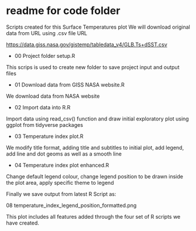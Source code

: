 # readme for code folder

Scripts created for this Surface Temperatures plot
We will download original data from URL using .csv file URL

https://data.giss.nasa.gov/gistemp/tabledata_v4/GLB.Ts+dSST.csv

- 00 Project folder setup.R

This scrips is used to create new folder to save project input and output files

- 01 Download data from GISS NASA website.R

We download data from NASA website 

- 02 Import data into R.R

Import data using read_csv() function and draw initial exploratory plot using ggplot from tidyverse packages

- 03 Temperature index plot.R

We modify title format, adding title and subtitles to initial plot, add legend, add line and dot geoms as well as a smooth line

- 04 Temperature index plot enhanced.R

Change default legend colour, change legend position to be drawn inside the plot area, apply specific theme to legend

Finally we save output from latest  R Script as: 

08 temperature_index_legend_position_formatted.png

This plot includes all features added through the four set of R scripts we have created.
